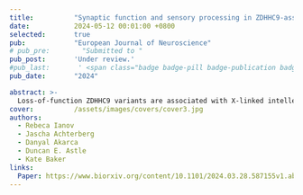 ```yaml
---
title:          "Synaptic function and sensory processing in ZDHHC9-associated neurodevelopmental disorder: a mechanistic account"
date:           2024-05-12 00:01:00 +0800
selected:       true
pub:            "European Journal of Neuroscience"
# pub_pre:        "Submitted to "
pub_post:       'Under review.'
#pub_last:       ' <span class="badge badge-pill badge-publication badge-success">Spotlight</span>'
pub_date:       "2024"

abstract: >-
  Loss-of-function ZDHHC9 variants are associated with X-linked intellectual disability (XLID), rolandic epilepsy (RE) and developmental language difficulties. This study integrates human neurophysiological data with a computational model to identify a potential neural mechanism explaining ZDHHC9-associated differences in cortical function and cognition  
cover:          /assets/images/covers/cover3.jpg
authors:
  - Rebeca Ianov
  - Jascha Achterberg
  - Danyal Akarca
  - Duncan E. Astle
  - Kate Baker
links:
  Paper: https://www.biorxiv.org/content/10.1101/2024.03.28.587155v1.abstract
---
```

